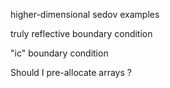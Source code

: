higher-dimensional sedov examples

truly reflective boundary condition

"ic" boundary condition

Should I pre-allocate arrays ?
